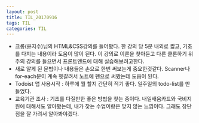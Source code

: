 ```yaml
---
layout: post
title: TIL_20170916
tags: TIL
categories: TIL
---
```



- 크롱(윤지수)님의 HTML&CSS강의를 들어봤다. 한 강의 당 5분 내외로 짧고, 기초를 다지는 내용이라 도움이 많이 된다. 이 강의로 이론을 찾아듣고 다른 클론하기 위주의 강의를 들으면서 프론트엔드에 대해 실습해보려고한다.
- 새로 알게 된 문법이나 내용들은 손으로 한번 써보는게 중요한것같다. Scanner나 for-each문이 계속 헷갈려서 노트에 펜으로 써봤는데 도움이 된다.  
- Todoist 앱 사용시작 : 하루에 뭘 할지 간단히 적기 좋다. 일주일의 todo-list를 만들었다.
- 교육기관 조사 : 기초를 다질만한 좋은 방법을 찾는 중이다. 내일배움카드와 국비지원에 대해서도 알아봤는데, 내가 찾는 수업이랑은 맞지 않는 느낌이다. 그래도 장단점을 잘 가려서 알아봐야겠다.
